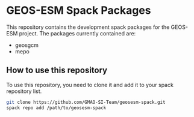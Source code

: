 # GEOS-ESM Spack Packages

This repository contains the development spack packages for the GEOS-ESM project. 
The packages currently contained are:

- geosgcm
- mepo

## How to use this repository

To use this repository, you need to clone it and add it to your spack repository list.
```bash
git clone https://github.com/GMAO-SI-Team/geosesm-spack.git
spack repo add /path/to/geosesm-spack
```
